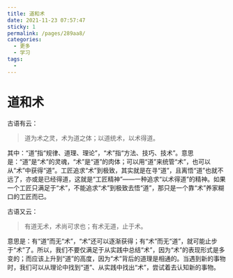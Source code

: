 ```yaml
---
title: 道和术
date: 2021-11-23 07:57:47
sticky: 1
permalink: /pages/289aa8/
categories:
  - 更多
  - 学习
tags:
  - 
---
```


#  道和术


古语有云：

> 道为术之灵，术为道之体；以道统术，以术得道。

其中：“道”指“规律、道理、理论”，“术”指“方法、技巧、技术”。意思是：“道”是“术”的灵魂，“术”是“道”的肉体；可以用“道”来统管“术”，也可以从“术”中获得“道”。工匠追求“术”到极致，其实就是在寻“道”，且离悟“道”也就不远了，亦或是已经得道，这就是“工匠精神”——一种追求“以术得道”的精神。如果一个工匠只满足于“术”，不能追求“术”到极致去悟“道”，那只是一个靠“术”养家糊口的工匠而已。

古语又云：

> 有道无术，术尚可求也；有术无道，止于术。

意思是：有“道”而无“术”，“术”还可以逐渐获得；有“术”而无“道”，就可能止步于“术”了。所以，我们不要仅满足于从实践中总结“术”，因为“术”的表现形式是多变的；而应该上升到“道”的高度，因为“术”背后的道理是相通的。当遇到新的事物时，我们可以从理论中找到“道”、从实践中找出“术”，尝试着去认知新的事物。

